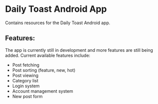 # Daily Toast Android App
Contains resources for the Daily Toast Android app.

## Features:
The app is currently still in development and more features are still being added. Current available features include:
- Post fetching
- Post sorting (feature, new, hot)
- Post viewing
- Category list
- Login system
- Account management system
- New post form
